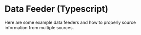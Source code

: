 # Data Feeder (Typescript)

Here are some example data feeders and how to properly source information from multiple sources.
